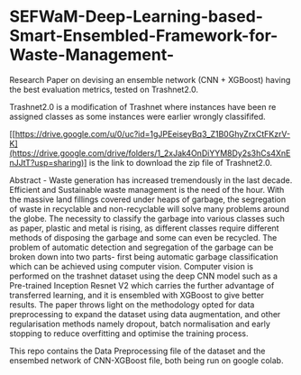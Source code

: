 # SEFWaM-Deep-Learning-based-Smart-Ensembled-Framework-for-Waste-Management-
Research Paper on devising an ensemble network (CNN + XGBoost) having the best evaluation metrics, tested on Trashnet2.0.

Trashnet2.0 is a modification of Trashnet where instances have been re assigned classes as some instances were earlier wrongly classififed.

[[https://drive.google.com/u/0/uc?id=1gJPEeiseyBq3_Z1B0GhyZrxCtFKzrV-K](https://drive.google.com/drive/folders/1_2xJak4OnDiYYM8Dy2s3hCs4XnEnJJtT?usp=sharing)] is the link to download the zip file of Trashnet2.0.


Abstract - Waste generation has increased tremendously in the last decade. Efficient and Sustainable waste management is the need of the hour. With the massive land fillings covered under heaps of garbage, the segregation of waste in recyclable and non-recyclable will solve many problems around the globe. The necessity to classify the garbage into various classes such as paper, plastic and metal is rising, as different classes require different methods of disposing the garbage and some can even be recycled. 
The problem of automatic detection and segregation of the garbage can be broken down into two parts- first being automatic garbage classification which can be achieved using computer vision. Computer vision is performed on the trashnet dataset using the deep CNN model such as a Pre-trained Inception Resnet V2 which carries the further advantage of transferred learning, and it is ensembled with XGBoost to give better results. 
The paper throws light on the methodology opted for data preprocessing to expand the dataset using data augmentation, and other regularisation methods namely dropout, batch normalisation and early stopping to reduce overfitting and optimise the training process.

This repo contains the Data Preprocessing file of the dataset and the ensembed network of CNN-XGBoost file, both being run on google colab.
